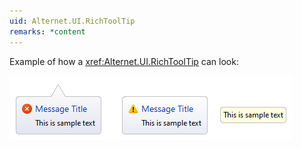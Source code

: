 ```yaml
---
uid: Alternet.UI.RichToolTip
remarks: *content
---
```


Example of how a <xref:Alternet.UI.RichToolTip> can look:

![RichToolTip](images/RichToolTip.png)
